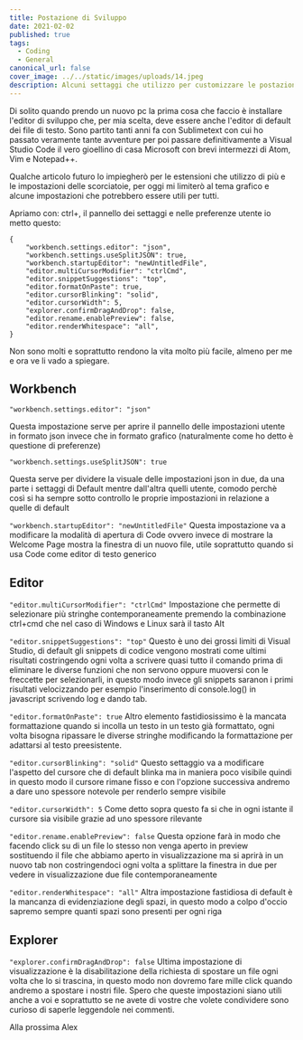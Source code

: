 ```yaml
---
title: Postazione di Sviluppo
date: 2021-02-02
published: true
tags:
  - Coding
  - General
canonical_url: false
cover_image: ../../static/images/uploads/14.jpeg
description: Alcuni settaggi che utilizzo per customizzare le postazioni di lavoro.
---
```


Di solito quando prendo un nuovo pc la prima cosa che faccio è installare l'editor di sviluppo che, per mia scelta, deve essere anche l'editor di default dei file di testo.
Sono partito tanti anni fa con Sublimetext con cui ho passato veramente tante avventure per poi passare definitivamente a Visual Studio Code il vero gioellino di casa Microsoft con brevi intermezzi di Atom, Vim e Notepad++.

Qualche articolo futuro lo impiegherò per le estensioni che utilizzo di più e le impostazioni delle scorciatoie, per oggi mi limiterò al tema grafico e alcune impostazioni che potrebbero essere utili per tutti.

Apriamo con: ctrl+, il pannello dei settaggi e nelle preferenze utente io metto questo:

````json{codeTitle: "settings.json"}
{
    "workbench.settings.editor": "json",
    "workbench.settings.useSplitJSON": true,
    "workbench.startupEditor": "newUntitledFile",
    "editor.multiCursorModifier": "ctrlCmd",
    "editor.snippetSuggestions": "top",
    "editor.formatOnPaste": true,
    "editor.cursorBlinking": "solid",
    "editor.cursorWidth": 5,
    "explorer.confirmDragAndDrop": false,
    "editor.rename.enablePreview": false,
    "editor.renderWhitespace": "all",
}
````

Non sono molti e soprattutto rendono la vita molto più facile, almeno per me e ora ve li vado a spiegare.

## Workbench
````"workbench.settings.editor": "json"````

Questa impostazione serve per aprire il pannello delle impostazioni utente in formato json invece che in formato grafico (naturalmente come ho detto è questione di preferenze)

````"workbench.settings.useSplitJSON": true````

Questa serve per dividere la visuale delle impostazioni json in due, da una parte i settaggi di Default mentre dall'altra quelli utente, comodo perchè così si ha sempre sotto controllo le proprie impostazioni in relazione a quelle di default

````"workbench.startupEditor": "newUntitledFile"````
Questa impostazione va a modificare la modalità di apertura di Code ovvero invece di mostrare la Welcome Page mostra la finestra di un nuovo file, utile soprattutto quando si usa Code come editor di testo generico

## Editor

````"editor.multiCursorModifier": "ctrlCmd"````
Impostazione che permette di selezionare più stringhe contemporaneamente premendo la combinazione ctrl+cmd che nel caso di Windows e Linux sarà il tasto Alt

````"editor.snippetSuggestions": "top"````
Questo è uno dei grossi limiti di Visual Studio, di default gli snippets di codice vengono mostrati come ultimi risultati costringendo ogni volta a scrivere quasi tutto il comando prima di eliminare le diverse funzioni che non servono oppure muoversi con le freccette per selezionarli, in questo modo invece gli snippets saranon i primi risultati velocizzando per esempio l'inserimento di console.log() in javascript scrivendo log e dando tab.

````"editor.formatOnPaste": true````
Altro elemento fastidiosissimo è la mancata formattazione quando si incolla un testo in un testo già formattato, ogni volta bisogna ripassare le diverse stringhe modificando la formattazione per adattarsi al testo preesistente.

````"editor.cursorBlinking": "solid"````
Questo settaggio va a modificare l'aspetto del cursore che di default blinka ma in maniera poco visibile quindi in questo modo il cursore rimane fisso e con l'opzione successiva andremo a dare uno spessore notevole per renderlo sempre visibile

````"editor.cursorWidth": 5````
Come detto sopra questo fa si che in ogni istante il cursore sia visibile grazie ad uno spessore rilevante

````"editor.rename.enablePreview": false````
Questa opzione farà in modo che facendo click su di un file lo stesso non venga aperto in preview sostituendo il file che abbiamo aperto in visualizzazione ma si aprirà in un nuovo tab non costringendoci ogni volta a splittare la finestra in due per vedere in visualizzazione due file contemporaneamente

````"editor.renderWhitespace": "all"````
Altra impostazione fastidiosa di default è la mancanza di evidenziazione degli spazi, in questo modo a colpo d'occio sapremo sempre quanti spazi sono presenti per ogni riga

## Explorer

````"explorer.confirmDragAndDrop": false````
Ultima impostazione di visualizzazione è la disabilitazione della richiesta di spostare un file ogni volta che lo si trascina, in questo modo non dovremo fare mille click quando andremo a spostare i nostri file.
Spero che queste impostazioni siano utili anche a voi e soprattutto se ne avete di vostre che volete condividere sono curioso di saperle leggendole nei commenti.

Alla prossima
Alex
